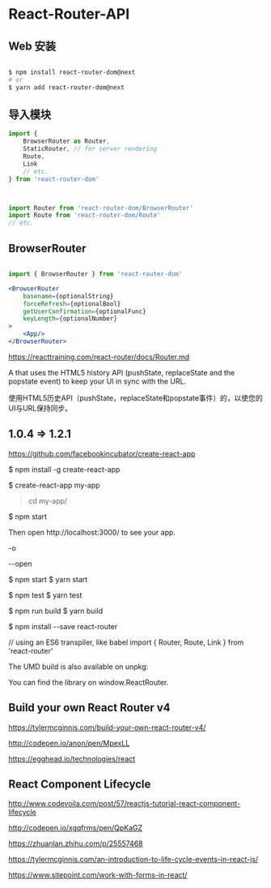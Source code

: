 # React-Router-API




## Web 安装

```sh

$ npm install react-router-dom@next
# or
$ yarn add react-router-dom@next

```


## 导入模块

```jsx
import {
    BrowserRouter as Router,
    StaticRouter, // for server rendering
    Route,
    Link
    // etc.
} from 'react-router-dom'



import Router from 'react-router-dom/BrowserRouter'
import Route from 'react-router-dom/Route'
// etc.

```



## BrowserRouter


```jsx

import { BrowserRouter } from 'react-router-dom'

<BrowserRouter
    basename={optionalString}
    forceRefresh={optionalBool}
    getUserConfirmation={optionalFunc}
    keyLength={optionalNumber}
>
    <App/>
</BrowserRouter>


```

https://reacttraining.com/react-router/docs/Router.md

A <Router> that uses the HTML5 history API (pushState, replaceState and the popstate event) to keep your UI in sync with the URL.

使用HTML5历史API（pushState，replaceState和popstate事件）的<Router>，以使您的UI与URL保持同步。












































## 1.0.4 => 1.2.1






https://github.com/facebookincubator/create-react-app


$ npm install -g create-react-app

$ create-react-app my-app

> cd my-app/

$ npm start


Then open http://localhost:3000/ to see your app.


-o

--open



$ npm start
$ yarn start

$ npm test
$ yarn test

$ npm run build
$ yarn build







$ npm install --save react-router

// using an ES6 transpiler, like babel
import { Router, Route, Link } from 'react-router'


The UMD build is also available on unpkg:

<script src="https://unpkg.com/react-router/umd/ReactRouter.min.js"></script>

You can find the library on window.ReactRouter.













## Build your own React Router v4


https://tylermcginnis.com/build-your-own-react-router-v4/

http://codepen.io/anon/pen/MpexLL

https://egghead.io/technologies/react







## React Component Lifecycle

http://www.codevoila.com/post/57/reactjs-tutorial-react-component-lifecycle

http://codepen.io/xgqfrms/pen/QpKaGZ

https://zhuanlan.zhihu.com/p/25557468

https://tylermcginnis.com/an-introduction-to-life-cycle-events-in-react-js/



https://www.sitepoint.com/work-with-forms-in-react/




